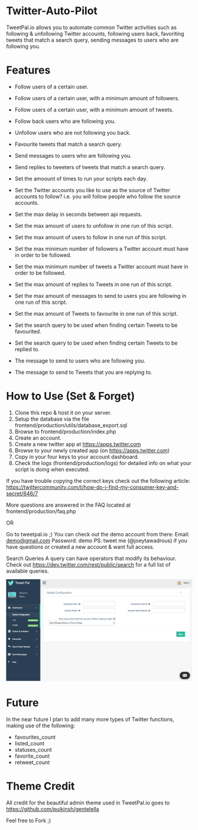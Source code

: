 # Twitter-Auto-Pilot
TweetPal.io allows you to automate common Twitter activities such as following & unfollowing Twitter accounts, following users back, favoriting tweets that match a search query, sending messages to users who are following you. 


# Features
* Follow users of a certain user. 
* Follow users of a certain user, with a minimum amount of followers.
* Follow users of a certain user, with a minimum amount of tweets.
* Follow back users who are following you.
* Unfollow users who are not following you back.
* Favourite tweets that match a search query.
* Send messages to users who are following you.
* Send replies to tweeters of tweets that match a search query.

* Set the amoount of times to run your scripts each day.
* Set the Twitter accounts you like to use as the source of Twitter accounts to follow? i.e. you will follow people who follow the source accounts.
* Set the max delay in seconds between api requests.
* Set the max amount of users to unfollow in one run of this script.
* Set the max amount of users to follow in one run of this script.
* Set the max minimum number of followers a Twitter account must have in order to be followed. 
* Set the max minimum number of tweets a Twitter account must have in order to be followed. 
* Set the max amount of replies to Tweets in one run of this script.
* Set the max amount of messages to send to users you are following in one run of this script.
* Set the max amount of Tweets to favourite in one run of this script.
* Set the search query to be used when finding certain Tweets to be favourited.
* Set the search query to be used when finding certain Tweets to be replied to.
* The message to send to users who are following you.
* The message to send to Tweets that you are replying to.


# How to Use (Set & Forget)
1. Clone this repo & host it on your server.
2. Setup the database via the file frontend/production/utils/database_export.sql
3. Browse to frontend/production/index.php
4. Create an account.
5. Create a new twitter app at https://apps.twitter.com
6. Browse to your newly created app (on https://apps.twitter.com)
7. Copy in your four keys to your account dashboard.
8. Check the logs (frontend/production/logs) for detailed info on what your script is doing when executed.

If you have trouble copying the correct keys check out the following article: 
https://twittercommunity.com/t/how-do-i-find-my-consumer-key-and-secret/646/7

More questions are answered in the FAQ located at frontend/production/faq.php

OR

Go to tweetpal.io ;)
You can check out the demo account from there: 
Email: demo@gmail.com
Password: demo
PS: tweet me (@joeytawadrous) if you have questions or created a new account & want full access.


Search Queries
A query can have operators that modify its behaviour. Check out https://dev.twitter.com/rest/public/search for a full list of available queries.


<img alt="Screenshot" width="1200px" src="demo.png">


# Future
In the near future I plan to add many more types of Twitter functions, making use of the following:
- favourites_count
- listed_count
- statuses_count
- favorite_count
- retweet_count


# Theme Credit
All credit for the beautiful admin theme used in TweetPal.io goes to https://github.com/puikinsh/gentelella


Feel free to Fork ;)
